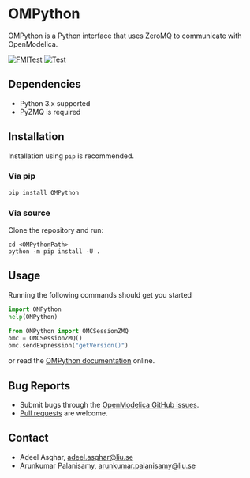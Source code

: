 # OMPython

OMPython is a Python interface that uses ZeroMQ to
communicate with OpenModelica.

[![FMITest](https://github.com/OpenModelica/OMPython/actions/workflows/FMITest.yml/badge.svg)](https://github.com/OpenModelica/OMPython/actions/workflows/FMITest.yml)
[![Test](https://github.com/OpenModelica/OMPython/actions/workflows/Test.yml/badge.svg)](https://github.com/OpenModelica/OMPython/actions/workflows/Test.yml)

## Dependencies

-   Python 3.x supported
-   PyZMQ is required

## Installation

Installation using `pip` is recommended.

### Via pip

```bash
pip install OMPython
```

### Via source

Clone the repository and run:

```
cd <OMPythonPath>
python -m pip install -U .
```

## Usage

Running the following commands should get you started

```python
import OMPython
help(OMPython)
```

```python
from OMPython import OMCSessionZMQ
omc = OMCSessionZMQ()
omc.sendExpression("getVersion()")
```

or read the [OMPython documentation](https://openmodelica.org/doc/OpenModelicaUsersGuide/latest/ompython.html)
online.

## Bug Reports

  - Submit bugs through the [OpenModelica GitHub issues](https://github.com/OpenModelica/OMPython/issues/new).
  - [Pull requests](https://github.com/OpenModelica/OMPython/pulls) are welcome.

## Contact

  - Adeel Asghar, <adeel.asghar@liu.se>
  - Arunkumar Palanisamy, <arunkumar.palanisamy@liu.se>
